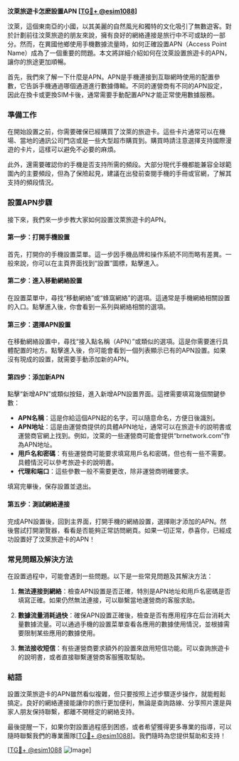 **汶萊旅遊卡怎麽設置APN [[TG💪+ @esim1088](https://t.me/s/esim1088)]**

汶萊，這個東南亞的小國，以其美麗的自然風光和獨特的文化吸引了無數遊客。對於計劃前往汶萊旅遊的朋友來說，擁有良好的網絡連接是旅行中不可或缺的一部分。然而，在異國他鄉使用手機數據流量時，如何正確設置APN（Access Point Name）成為了一個重要的問題。本文將詳細介紹如何在汶萊設置旅遊卡的APN，讓你的旅途更加順暢。

首先，我們來了解一下什麼是APN。APN是手機連接到互聯網時使用的配置參數，它告訴手機通過哪個通道進行數據傳輸。不同的運營商有不同的APN設定，因此在換卡或更換SIM卡後，通常需要手動配置APN才能正常使用數據服務。

### **準備工作**

在開始設置之前，你需要確保已經購買了汶萊的旅遊卡。這些卡片通常可以在機場、當地的通訊公司門店或是一些大型超市購買到。購買時請注意選擇支持國際漫遊的卡片，這樣可以避免不必要的麻煩。

此外，還需要確認你的手機是否支持所需的頻段。大部分現代手機都能兼容全球範圍內的主要頻段，但為了保險起見，建議在出發前查閱手機的手冊或官網，了解其支持的頻段情況。

### **設置APN步驟**

接下來，我們來一步步教大家如何設置汶萊旅遊卡的APN。

#### **第一步：打開手機設置**

首先，打開你的手機設置菜單。這一步因手機品牌和操作系統不同而略有差異。一般來說，你可以在主頁界面找到“設置”圖標，點擊進入。

#### **第二步：進入移動網絡設置**

在設置菜單中，尋找“移動網絡”或“蜂窩網絡”的選項。這通常是手機網絡相關設置的入口。點擊進入後，你會看到一系列與網絡相關的選項。

#### **第三步：選擇APN設置**

在移動網絡設置中，尋找“接入點名稱（APN）”或類似的選項。這是你需要進行具體配置的地方。點擊進入後，你可能會看到一個列表顯示已有的APN設置。如果沒有現成的設置，就需要手動添加新的APN。

#### **第四步：添加新APN**

點擊“新增APN”或類似按鈕，進入新增APN設置界面。這裡需要填寫幾個關鍵參數：

- **APN名稱**：這是你給這個APN起的名字，可以隨意命名，方便日後識別。
- **APN地址**：這是由運營商提供的具體APN地址，通常可以在旅遊卡的說明書或運營商官網上找到。例如，汶萊的一些運營商可能會提供“brnetwork.com”作為APN地址。
- **用戶名和密碼**：有些運營商可能要求填寫用戶名和密碼，但也有一些不需要。具體情況可以參考旅遊卡的說明書。
- **代理和端口**：這些參數一般不需要更改，除非運營商明確要求。

填寫完畢後，保存設置並退出。

#### **第五步：測試網絡連接**

完成APN設置後，回到主界面，打開手機的網絡設置，選擇剛才添加的APN。然後嘗試打開瀏覽器，看看是否能夠正常訪問網頁。如果一切正常，恭喜你，已經成功設置好了汶萊旅遊卡的APN！

### **常見問題及解決方法**

在設置過程中，可能會遇到一些問題。以下是一些常見問題及其解決方法：

1. **無法連接到網絡**：檢查APN設置是否正確，特別是APN地址和用戶名密碼是否填寫正確。如果仍然無法連接，可以聯繫當地運營商的客服求助。
   
2. **數據流量消耗過快**：確保APN設置正確後，檢查是否有應用程序在后台消耗大量數據流量。可以通過手機的設置菜單查看各應用的數據使用情況，並根據需要限制某些應用的數據使用。

3. **無法接收短信**：有些運營商要求額外的設置來啟用短信功能。可以查詢旅遊卡的說明書，或者直接聯繫運營商客服獲取幫助。

### **結語**

設置汶萊旅遊卡的APN雖然看似複雜，但只要按照上述步驟逐步操作，就能輕鬆搞定。良好的網絡連接能讓你的旅行更加便利，無論是查詢路線、分享照片還是與家人朋友保持聯繫，都離不開穩定的網絡支持。

最後提醒一下，如果你對設置過程感到困惑，或者希望獲得更多專業的指導，可以隨時聯繫我們的專業團隊[[TG💪+ @esim1088](https://t.me/s/esim1088)]。我們隨時為您提供幫助和支持！

[[TG💪+ @esim1088](https://t.me/s/esim1088) ![Image](https://i.postimg.cc/4NQfJmqS/Snipaste-2025-05-13-00-14-12.png)]